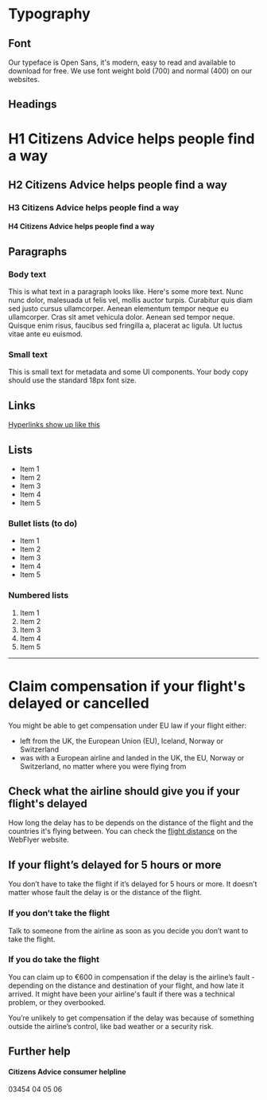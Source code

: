 <h1>Typography</h1>

<h2>Font</h2>

<p>
Our typeface is Open Sans, it's modern, easy to read and available to download for free. We use font weight bold (700) and normal (400) on our websites.
</p>


<h2>Headings</h2>

<h1>H1 Citizens Advice helps people find a way</h1>
<h2>H2 Citizens Advice helps people find a way</h2>
<h3>H3 Citizens Advice helps people find a way</h3>
<h4>H4 Citizens Advice helps people find a way</h4>


<h2>Paragraphs</h2>

<h3>Body text</h3>

<p>
This is what text in a paragraph looks like. Here's some more text.
Nunc nunc dolor, malesuada ut felis vel, mollis auctor turpis.
Curabitur quis diam sed justo cursus ullamcorper. Aenean elementum
tempor neque eu ullamcorper. Cras sit amet vehicula dolor. Aenean
sed tempor neque. Quisque enim risus, faucibus sed fringilla a,
placerat ac ligula. Ut luctus vitae ante eu euismod.
</p>

<h3>Small text</h3>

<p class="paragraph-s">This is small text for metadata and some UI components. Your body copy should use the standard 18px font size.</p>

<h2>Links</h2>

<p><a href="javascript:;">Hyperlinks show up like this</a></p>

<h2>Lists</h2>

<ul>
	<li>Item 1</li>
	<li>Item 2</li>
	<li>Item 3</li>
	<li>Item 4</li>
	<li>Item 5</li>
</ul>

<h3>Bullet lists (to do)</h3>

<ul>
	<li>Item 1</li>
	<li>Item 2</li>
	<li>Item 3</li>
	<li>Item 4</li>
	<li>Item 5</li>
</ul>

<h3>Numbered lists</h3>

<ol>
	<li>Item 1</li>
	<li>Item 2</li>
	<li>Item 3</li>
	<li>Item 4</li>
	<li>Item 5</li>
</ol>

----

<h1>Claim compensation if your flight's delayed or cancelled</h1>

<p>You might be able to get compensation under EU law if your flight either:</p>

<ul>
	<li>left from the UK, the European Union (EU), Iceland, Norway or Switzerland</li>
	<li>was with a European airline and landed in the UK, the EU, Norway or Switzerland, no matter where you were flying from</li>
</ul>

<h2>Check what the airline should give you if your flight's delayed</h2>

<p>How long the delay has to be depends on the distance of the flight and the countries it's flying between. You can check the <a href="">flight distance</a> on the WebFlyer website.</p>

<h2>If your flight’s delayed for 5 hours or more</h2>

<p>You don’t have to take the flight if it’s delayed for 5 hours or more. It doesn’t matter whose fault the delay is or the distance of the flight.</p>

<h3>If you don’t take the flight</h3>

<p>Talk to someone from the airline as soon as you decide you don’t want to take the flight.</p>

<h3>If you do take the flight</h3>

<p>You can claim up to €600 in compensation if the delay is the airline’s fault - depending on the distance and destination of your flight, and how late it arrived. It might have been your airline's fault if there was a technical problem, or they overbooked.</p>

<p>
You’re unlikely to get compensation if the delay was because of something outside the airline’s control, like bad weather or a security risk.</p>


<h2>Further help</h2>

<h4>Citizens Advice consumer helpline</h4>
<p>03454 04 05 06</p>